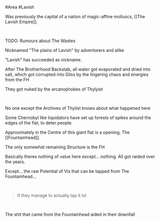 #Area #Lavish 


Was previously the capital of a nation of magic-affine molluscs, [[The Lavish Empire]].

 

TODO: Rumours about The Wastes

Nicknamed "The plains of Lavish" by adventurers and alike

"Lavish" has succeeded as nickname.

After The Brotherhood Backstab, all water got evaporated and dried into salt, which got corrupted into Gliss by the lingering chaos and energies from the FH

They got nuked by the arcanophobes of Thylyist

 

No one except the Archives of Thylist knows about what happened here

Some Chernobyl like liquidators have set up forests of spikes around the edges of the flat, to deter people.

Approximately in the Centre of this giant flat is a opening, The [[Fountainhead]].

The only somewhat remaining Structure is the FH 

Basically theres nothing of value here except... nothing. All got raided over the years.

Except... the raw Potential of Vis that can be tapped from The Fountainhead...

 

> If they manage to actually tap it lol

 

The shit that came from the Fountainhead aided in their downfall
